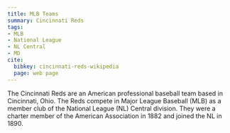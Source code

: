 ```yaml
---
title: MLB Teams
summary: Cincinnati Reds
tags:
- MLB
- National League
- NL Central
- MD
cite:
  bibkey: cincinnati-reds-wikipedia
  page: web page
---
```

The Cincinnati Reds are an American professional baseball team based in Cincinnati,
Ohio. The Reds compete in Major League Baseball (MLB) as a member club of the National
League (NL) Central division. They were a charter member of the American Association
in 1882 and joined the NL in 1890.
